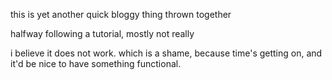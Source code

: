 this is yet another quick bloggy thing thrown together

halfway following a tutorial, mostly not really

i believe it does not work. which is a shame, because time's getting on, and it'd be nice to have something functional.


